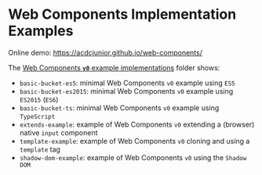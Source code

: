 # Web Components Implementation Examples

Online demo: https://acdcjunior.github.io/web-components/

The [Web Components **`v0`** example implementations](v0/index.html) folder shows:

- <code>basic-bucket-es5</code>: minimal Web Components <code>v0</code> example using <code>ES5</code>
- <code>basic-bucket-es2015</code>: minimal Web Components <code>v0</code> example using <code>ES2015</code> (<code>ES6</code>)
- <code>basic-bucket-ts</code>: minimal Web Components <code>v0</code> example using <code>TypeScript</code>
- <code>extends-example</code>: example of Web Components <code>v0</code> extending a (browser) native <code>input</code> component
- <code>template-example</code>: example of Web Components <code>v0</code> cloning and using a <code>template</code> tag
- <code>shadow-dom-example</code>: example of Web Components <code>v0</code> using the <code>Shadow DOM</code>